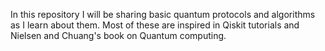 In this repository I will be sharing basic quantum protocols and algorithms as I learn about them. Most of these are inspired in Qiskit tutorials and Nielsen and Chuang's book on Quantum computing.
